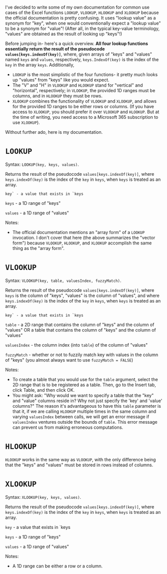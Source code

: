 I've decided to write some of my own documentation for common use cases of the Excel functions `LOOKUP`, `VLOOKUP`, `HLOOKUP` and `XLOOKUP` because the official documentation is pretty confusing. It uses "lookup value" as a synonym for "key", when one would conventionally expect a "lookup value" to be a synonym for "value"! (After all, in the typical key-value terminology, "values" are obtained as the result of looking up "keys"!)

Before jumping in- here's a quick overview. **All four lookup functions essentially return the result of the pseudocode `values[keys.indexOf(key)]`**, where, given arrays of "keys" and "values" named `keys` and `values`, respectively, `keys.IndexOf(key)` is the index of the `key` in the array `keys`. Additionally,

- `LOOKUP` is the most simplistic of the four functions- it pretty much looks up "values" from "keys" like you would expect.
- The "V" and "H" in `VLOOKUP` and `HLOOKUP` stand for "vertical" and "horizontal", respectively; in `VLOOKUP`, the provided 1D ranges must be columns, and in `HLOOKUP` they must be rows.
- `XLOOKUP` combines the functionality of `VLOOKUP` and `XLOOKUP`, and allows for the provided 1D ranges to be either rows or columns. (If you have access to `XLOOKUP`, you should prefer it over `VLOOKUP` and `HLOOKUP`. But at the time of writing, you need access to a Microsoft 365 subscription to use `XLOOKUP`).

Without further ado, here is my documentation.

# `LOOKUP`

Syntax: `LOOKUP(key, keys, values)`.

Returns the result of the pseudocode `values[keys.indexOf(key)]`, where `keys.indexOf(key)` is the index of the `key` in `keys`, when `keys` is treated as an array.

```
key` - a value that exists in `keys
```

`keys` - a 1D range of "keys"

`values` - a 1D range of "values"

Notes:

- The official documentation mentions an "array form" of a `LOOKUP` invocation. I don't cover that here (the above summarizes the "vector form") because `VLOOKUP`, `HLOOKUP`, and `XLOOKUP` accomplish the same thing as the "array form".

 

# `VLOOKUP`

Syntax: `VLOOKUP(key, table, valuesIndex, fuzzyMatch)`.

Returns the result of the pseudocode `values[keys.indexOf(key)]`, where `keys` is the column of "keys", "values" is the column of "values", and where `keys.indexOf(key)` is the index of the `key` in `keys`, when `keys` is treated as an array.

```
key` - a value that exists in `keys
```

`table` - a 2D range that contains the column of "keys" and the column of "values" OR a table that contains the column of "keys" and the column of "values"

`valuesIndex` - the column index (into `table`) of the column of "values"

`fuzzyMatch` - whether or not to fuzzily match key with values in the column of "keys" (you almost always want to use `fuzzyMatch = FALSE`)

Notes:

- To create a table that you would use for the `table` argument, select the 2D range that is to be registered as a table. Then, go to the Insert tab, click Table, and then click OK.
- You might ask: "Why would we want to specify a table that the "key" and "value" columns reside in? Why not just specify the 'key' and 'value' columns?" The reason it's advantageous to have this `table` parameter is that it, if we are calling `HLOOKUP` multiple times in the same column and varying `valuesIndex` between calls, we will get an error message if `valuesIndex` ventures outside the bounds of `table`. This error message can prevent us from making erroneous computations.

# `HLOOKUP`

`HLOOKUP` works in the same way as `VLOOKUP`, with the only difference being that the "keys" and "values" must be stored in rows instead of columns.

# `XLOOKUP`

Syntax: `XLOOKUP(key, keys, values)`.

Returns the result of the pseudocode `values[keys.indexOf(key)]`, where `keys.indexOf(key)` is the index of the `key` in `keys`, when `keys` is treated as an array.

`key` - a value that exists in `keys

`keys` - a 1D range of "keys"

`values` - a 1D range of "values"

Notes:

- A 1D range can be either a row or a column.


